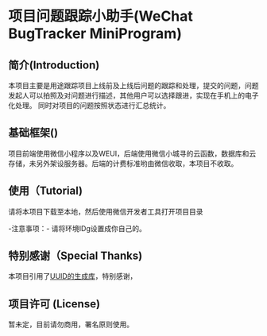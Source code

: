 项目问题跟踪小助手(WeChat BugTracker MiniProgram)
=================
## 简介(Introduction)

本项目主要是用途跟踪项目上线前及上线后问题的跟踪和处理，提交的问题，问题发起人可以拍照及对问题进行描述，其他用户可以选择跟进，实现在手机上的电子化处理。
同时对项目的问题按照状态进行汇总统计。

## 基础框架()
项目前端使用微信小程序以及WEUI，后端使用微信小城寻的云函数，数据库和云存储，未另外架设服务器。后端的计费标准哟由微信收取，本项目不收取。

## 使用（Tutorial)
请将本项目下载至本地，然后使用微信开发者工具打开项目目录

-注意事项：-
请将环境IDg设置成你自己的。

## 特别感谢（Special Thanks)
本项目引用了[UUID的生成库](https://github.com/tangqipeng/uuid-js)，特别感谢，

## 项目许可 (License)

暂未定，目前请勿商用，署名原则使用。



